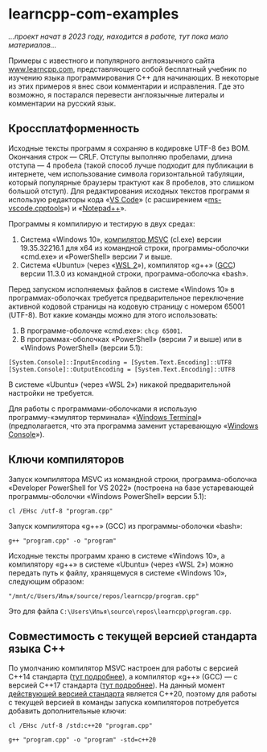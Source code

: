 # learncpp-com-examples
*...проект начат в 2023 году, находится в работе, тут пока мало материалов...*

Примеры с известного и популярного англоязычного сайта www.learncpp.com, представляющего собой бесплатный учебник по изучению языка программирования C++ для начинающих. В некоторые из этих примеров я внес свои комментарии и исправления. Где это возможно, я постарался перевести англоязычные литералы и комментарии на русский язык.

## Кроссплатформенность

Исходные тексты программ я сохраняю в кодировке UTF-8 без BOM. Окончания строк&nbsp;— CRLF. Отступы выполняю пробелами, длина отступа&nbsp;— 4 пробела (такой способ лучше подходит для публикации в интернете, чем использование символа горизонтальной табуляции, который популярные браузеры трактуют как 8 пробелов, это слишком большой отступ). Для редактирования исходных текстов программ я использую редакторы кода «[VS Code](https://ru.wikipedia.org/wiki/Visual_Studio_Code)» (с расширением «[ms-vscode.cpptools](https://marketplace.visualstudio.com/items?itemName=ms-vscode.cpptools)») и «[Notepad++](https://ru.wikipedia.org/wiki/Notepad%2B%2B)».

Программы я компилирую и тестирую в двух средах:

1. Система «Windows 10», [компилятор MSVC](https://ru.wikipedia.org/wiki/Microsoft_Visual_C%2B%2B) (cl.exe) версии 19.35.32216.1 для x64 из командной строки, программы-оболочки «cmd.exe» и «PowerShell» версии 7 и выше.
2. Система «Ubuntu» (через «[WSL 2](https://learn.microsoft.com/en-us/windows/wsl/)»), компилятор «g++» ([GCC](https://ru.wikipedia.org/wiki/GNU_Compiler_Collection)) версии 11.3.0 из командной строки, программа-оболочка «bash».

Перед запуском исполняемых файлов в системе «Windows 10» в программах-оболочках требуется предварительное переключение активной кодовой страницы на кодовую страницу с номером 65001 (UTF-8). Вот какие команды можно для этого использовать:

1. В программе-оболочке «cmd.exe»: `chcp 65001`.
2. В программах-оболочках «PowerShell» (версии 7 и выше) или в «Windows PowerShell» (версии 5.1):
```
[System.Console]::InputEncoding = [System.Text.Encoding]::UTF8
[System.Console]::OutputEncoding = [System.Text.Encoding]::UTF8
```
В системе «Ubuntu» (через «WSL 2») никакой предварительной настройки не требуется.

Для работы с программами-оболочками я использую программу-«эмулятор терминала» «[Windows Terminal](https://ru.wikipedia.org/wiki/Windows_Terminal)» (предполагается, что эта программа заменит устаревающую «[Windows Console](https://en.wikipedia.org/wiki/Windows_Console)»).

## Ключи компиляторов

Запуск компилятора MSVC из командной строки, программа-оболочка «Developer PowerShell for VS 2022» (построена на базе устаревающей программы-оболочки «Windows PowerShell» версии 5.1):
```
cl /EHsc /utf-8 "program.cpp"
```

Запуск компилятора «g++» (GCC) из программы-оболочки «bash»:
```
g++ "program.cpp" -o "program"
```
Исходные тексты программ храню в системе «Windows 10», а компилятору «g++» в системе «Ubuntu» (через «WSL 2») можно передать путь к файлу, хранящемуся в системе «Windows 10», следующим образом:
```
"/mnt/c/Users/Илья/source/repos/learncpp/program.cpp"
```
Это для файла `C:\Users\Илья\source\repos\learncpp\program.cpp`.

## Совместимость с текущей версией стандарта языка C++

По умолчанию компилятор MSVC настроен для работы с версией C++14 стандарта ([тут подробнее](https://learn.microsoft.com/en-us/cpp/build/reference/std-specify-language-standard-version)), а компилятор «g++» (GCC)&nbsp;— с версией C++17 стандарта ([тут подробнее](https://gcc.gnu.org/onlinedocs/gcc-11.3.0/gcc/Standards.html#C_002b_002b-Language)). На данный момент [действующей версией стандарта](https://isocpp.org/std/the-standard) является C++20, поэтому для работы с текущей версией в команды запуска компиляторов потребуется добавить дополнительные ключи:
```
cl /EHsc /utf-8 /std:c++20 "program.cpp"
```
```
g++ "program.cpp" -o "program" -std=c++20
```
